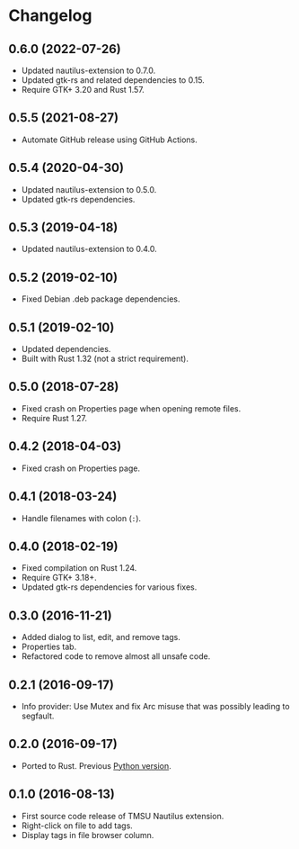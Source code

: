 # Changelog

## 0.6.0 (2022-07-26)

* Updated nautilus-extension to 0.7.0.
* Updated gtk-rs and related dependencies to 0.15.
* Require GTK+ 3.20 and Rust 1.57.

## 0.5.5 (2021-08-27)

* Automate GitHub release using GitHub Actions.

## 0.5.4 (2020-04-30)

* Updated nautilus-extension to 0.5.0.
* Updated gtk-rs dependencies.

## 0.5.3 (2019-04-18)

* Updated nautilus-extension to 0.4.0.

## 0.5.2 (2019-02-10)

* Fixed Debian .deb package dependencies.

## 0.5.1 (2019-02-10)

* Updated dependencies.
* Built with Rust 1.32 (not a strict requirement).

## 0.5.0 (2018-07-28)

* Fixed crash on Properties page when opening remote files.
* Require Rust 1.27.

## 0.4.2 (2018-04-03)

* Fixed crash on Properties page.

## 0.4.1 (2018-03-24)

* Handle filenames with colon (`:`).

## 0.4.0 (2018-02-19)

* Fixed compilation on Rust 1.24.
* Require GTK+ 3.18+.
* Updated gtk-rs dependencies for various fixes.

## 0.3.0 (2016-11-21)

* Added dialog to list, edit, and remove tags.
* Properties tab.
* Refactored code to remove almost all unsafe code.

## 0.2.1 (2016-09-17)

* Info provider: Use Mutex and fix Arc misuse that was possibly leading to segfault.

## 0.2.0 (2016-09-17)

* Ported to Rust. Previous [Python version](https://github.com/talklittle/tmsu-nautilus-python).

## 0.1.0 (2016-08-13)

* First source code release of TMSU Nautilus extension.
* Right-click on file to add tags.
* Display tags in file browser column.

